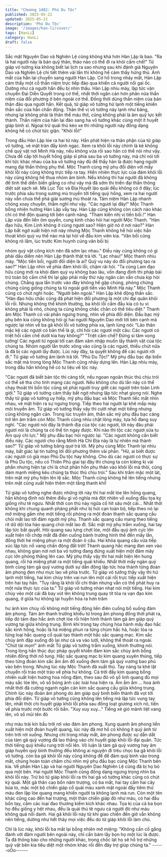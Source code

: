 ```yaml
---
title: "Chương 1482: Phù Du Tộc"
published: 2025-05-22
updated: 2025-05-22
description: 'Phù Du Tộc'
image: '/images/han-li/cover/'
tags: [HanLi]
category: HanLi
draft: false
---
```


Sắc mặt Nguyên Dao và Nghiên Lệ cũng không khá hơn Hàn Lập
là bao.
"Ra là hai người này là bán quỷ thân, thảo nào có thể đi ra khỏi
cấm chế!"
Tử giáp võ tướng kia không biết lai lịch ra sao nhưng sau khi
đánh giá Nguyên Dao và Nghiên Lệ chi tiết thêm vài lần thì không
hề cảm thấy hứng thú.
Ánh mắt của hắn lại chuyển sang người Hàn Lập.
Cơ hồ trong nháy mắt, Hàn Lập cảm thấy một cỗ thần niệm trực
tiếp đảo qua khiến cả người nổi gai ốc. Dường như cả người hắn
đều bị nhìn thấu.
Hàn Lập nhíu mày, lập tức vận chuyển Đại Diễn Quyết trong cơ
thể, nhất thời ngăn cản hơn phân nửa thần niệm của đối phương
ở bên ngoài cơ thể.
Đồng thời dùng thần niệm của bản thân đảo qua người hắn.
Kết quả, tử giáp võ tường hừ lạnh một tiếng khiến thần sắc của
hắn chấn động.
Thân thể vị võ tướng này lạnh như băng, nhưng lại không phải là
thân thể máu thịt, cũng không phải là âm quỷ lực kết thành.
Thần niệm của hắn lại đảo sang ha võ tướng khác cùng một ít
huyết giáp binh sĩ. Ngoại trừ quái thú kéo xe thì những người này
đồng dạng không hề có chút tức giận.
"Khôi lỗi!"

Trong đầu Hàn Lập lóe ra hai từ này. Hắn phát hiện ra thân phận
của tử giáp võ tướng, vẻ mặt tràn đầy kinh ngạc.
Xem ra khôi lỗi này chính là kẻ khống chế quỷ vật nơi Minh Hà
này, nếu không vừa rồi sao hắn có thể nói như vậy.
Chưa đề cấp tới huyết hồng giáp sĩ phía sau ba võ tướng này, mà
chỉ nói tới khí tức khác nhau của ba võ tướng này đủ để thấy hản
là được hạng người mang đại thần thông phụ thể.
Mộc Thanh cùng mỹ phụ đối diện với mấy khôi lỗi này cũng không
trực tiếp ra tay. Hiển nhiên thực lực của đám khôi lỗi này cũng
không hề thua nhóm âm binh.
Nếu không thì hai người đã không để tình thế diễn biến giằng co
như vậy mà đã sớm thi triển đại thần thông diệt sát sạch sẽ.
Mà Lục Túc và Địa Huyết lão quái đều không có ở đây; lúc trước
phía sâu trong sương mù truyền tới tiếng quỷ hống, xem ra hai
người này vẫn chưa thể phá giải sương mù thoát ra.
Tâm niệm Hàn Lập nhanh chóng xoay chuyển, thầm nghĩ như
vậy.
"Các ngươi lại đây!" Mộc Thanh bỗng nhiên hướng Hàn Lập vẫy
tay.
Hàn Lập cũng không còn cách nào khác chỉ có thể độn quang tới
bên cạnh nàng.
"Tham kiến nhị vị tiền bối.!" Hàn Lập vừa đến liền ôm quyền, cung
kính chào hỏi hai người Mộc Thanh.
"Hàn đạo hữu, Kim Linh không ở cùng ngươi sao? Hiện giờ nó ở
nơi nào?" Hàn Lập bất ngờ xuất hiện nơi này nhưng Mộc Thanh
không hề hỏi việc hắn thoát khỏi quỷ vụ thế nào mà lại hỏi về đầu
kim viên kia.
"Vãn bối cũng không rõ lắm, lúc trước Kim huynh cùng vãn bối bị

nhóm quỷ vật công kích nên đã sớm lạc nhau." Điều này cũng
không có gì phải dấu diếm nên Hàn Lập thành thật trả lời.
"Lạc nhau!" Mộc thanh nhíu mày.
"Mộc tiền bối, người đối diện là ai? Quỷ vụ này do đối phương tạo
ra sao?" Hàn Lập nhìn về phía đám khôi lỗi, chậm rãi hỏi.
"Ta cùng Lam đạo hữu cũng mới ra khỏi đám quỷ vụ không bao
lâu, vốn đang định thi pháp bài trừ toàn bộ cấm chế thì lại gặp
phải mấy thứ này ngăn cản vẫn chưa kịp hỏi chúng. Chẳng qua
lần trước vào đây không hề gặp chúng, phỏng chừng chúng cũng
giống chúng ta từ ngoài giới tiến vào Minh Hà này." Mộc Thanh
cũng có chút nghi hoặc.
"Người bên ngoài." Hàn Lập khẽ động thần sắc.
"Hàn đạo hữu chắc cũng đã phát hiện đối phương là một chi đại
quân khôi lỗi rồi. Nhưng không thể khinh thường, ba khôi lỗi cầm
đầu kia có tu vị không phải là nhỏ, chúng ta cũng không chắc
chắn có thể tiêu diệt." Thanh âm Mộc Thanh có vài phần ngưng
trọng, nhìn về phía đối diện.
Đầu bạc mỹ phụ bên kia cũng không hỏi gì hai người Nguyên Dao
mới tới bên cạnh mà ngược lại nhìn về ba gã khôi lỗi võ tướng
phía xa, lạnh lùng nói:
"Lão thân mặc kệ các ngươi có bản thể là gì, chỉ hỏi các ngươi
một câu: Các ngươi có triệt hồi cấm chế dưới kia hay không?"
"Triệt cấm chế? Đừng si tâm vọng tưởng! Các ngươi từ ngoài tới
can đảm xâm nhập muốn lấy thánh vật của tộc chúng ta. Nhóm
người lần trước xông vào cũng là các ngươi, thiếu chút nữa là đã
bị các ngươi lấy được. Lúc này đây, ta quyết không để các ngươi
rời đi." Tử giáp võ tướng âm lãnh trả lời.
"Phù Du Tộc!" Mỹ phụ đầu bạc đại biến sắc mặt mà trong lòng
Mộc Thanh cũng nhảy dựng lên.
Hàn Lập nhíu mày, trong đầu hắn không hề có tư liệu về tộc này.

"Các ngươi đã biết bản tộc thì càng tốt, nếu ngoan ngoãn thúc thủ
chịu trói có thế sẽ tha cho tính mạng các ngươi. Nếu không cho
dù lần này có thể chạy thoát thì bổn tộc cũng sẽ phái người truy
giết các ngươi trên toàn Linh giới." Tử giáp võ tướng cảm thấy bất
ngờ nhưng lập tức nhạt giọng nói.
Nghe thấy tử giáp võ tướng uy hiếp, mỹ phụ đầu bạc và Mộc
Thanh liếc mắt nhìn nhau, vẻ mặt hiện ra sự ngưng trọng.
Tiếp theo hai người lại khẽ mấp máy môi truyền âm.
Tử giáp võ tướng thấy vậy thì cười nhạt một tiếng nhưng cũng
không ngăn cản.
Trong lúc truyền âm, thần sắc mỹ phụ đầu bạc càng trở lên âm
trầm còn Mộc Thanh cũng nhíu chặt lông mày, tựa hồ đang suy
nghĩ.
"Các ngươi nói đây là thánh địa của tộc các ngươi, lời này đâu
phải ngươi nói là chúng ta có thể tin ngay được. Khi nào thì tộc
các ngươi sửa tu Âm quỷ chi lực." Mỹ phụ đầu bạc hỏi ngược lại.
"Các ngươi không cần biết điều này. Các ngươi cho rằng Minh Hà
Chi Địa này là tự nhiên mà thành sao?" Tử giáp võ tướng bâng
quơ trả lời.
Mỹ phụ cùng Mộc Thanh lại nhíu mày, bất giác lại tin tưởng lời đối
phương thêm vài phần.
"Hừ, ai biết được các ngươi có giả mạo Phù Du tộc hay không.
Cho dù các ngươi có thực sự là Phù Du tộc, nếu có Thiên Phù
giai tại đây thì chúng ta còn kiêng kị vài phần nhưng hiện tại chỉ là
chút phân hồn phụ thân vào khôi lỗi mà thôi, cũng dám mạnh
miệng kêu chúng ta thúc thủ chịu trói." Sau khi trầm mặc một lát,
trên mặt mỹ phụ hiện lên lệ sắc.
Mộc Thanh cũng không hề lên tiếng nhưng trên mặt cũng xuất
hiện thêm một tầng thanh khí!

Tử giáp võ tướng nghe được những lời này thì hai mắt lóe lên
hồng quang, hắn không định nói thêm điều gì vô nghĩa mà đột
nhiên vỗ xuống đầu tọa kỵ giống như tê ngưu.
Nhất thời con thú này ngửa cổ hít sâu một cái…
Nhất thời không khí chung quanh phảng phất như bị hút cạn toàn
bộ, tiếp theo nó lại mở miệng gầm nhẹ một tiếng rồi phóng ra một
đoàn thanh sắc quang cầu chói mắt lao tới đám người mỹ phụ.
Thanh sắc quang cầu mang theo tiếng rít dữ dội tỏa hào quang
chói mắt lao đi.
Sắc mặt mỹ phụ trầm xuống, hai tay lập tức bắt quyết. Hôi quang
sau lưng chợt lóe, một đầu quỷ ảnh cực lớn xuất hiện rồi chớp
mắt đã điên cuồng bành trướng hình thể đến mấy lần, đồng thời
hé miệng phun ra một đoàn ô cầu.
Hai khỏa quang cầu vừa tiếp xúc lập tức nổ vang chấn động đất
trời!
Thanh quang hắc mang đan xen vào nhau, không gian nơi nơi ba
võ tướng đang đứng xuất hiện một đám mây cực lớn phóng thẳng
lên cao.
Mỹ phụ thấy vậy thì hai mắt hiện lên hung quang, rồi há miệng
phát ra một tiếng quái khiếu.
Nhất thời mấy ngàn quỷ binh cùng tám gã quỷ vương dưới sự
dẫn động lập tức hóa thành từng đoàn âm phong đen như mực
lao về phía trước.
Tử giáp võ tướng thấy vậy thì hừ lạnh một tiếng, hai kim chùy trên
vai run lên một cái rồi trực tiếp xuất hiện trên hai tay hắn.
"Tuy rằng là khôi lỗi chi thân nhưng vẫn có thể phát huy ra một
nửa thực lực của ta." Tử giáp võ tướng nhàn nhạt nói một tiếng.
Hai kim chùy vèo một cái đã bay vút lên không trung quay tít tỏa
ra vạn đạo kim quang, ở giữa hư không lại huyễn hóa ra hơn trăm

hư ảnh kim chùy rồi không một tiếng động liền điên cuồng bổ
xuống đám âm phong.
Tám âm thanh trường khiếu từ trong âm phong đồng thời phát ra,
tiếp đó tám đạo hắc ảnh chợt lóe rồi hiện hình thành tám gã âm
giáp quỷ vương tại giữa không trung. Binh khí trong tay chúng
hóa hành mấy đạo hắc sắc kinh hồng, hoặc là há miệng phun ra
từng chùm hắc hà, hoặc tỏa ra từng loại hắc quang cổ quái tạo
thành một hắc sắc quang mạc.
Kim sắc chùy ảnh đập xuống đó lại như cá va vào lưới, không thể
thoát ra ngoài.
"Chút tài mọn!" ánh mắt Tử giáp võ tướng trầm xuống, khinh
thường nói. Trong lòng hắn thúc dục pháp quyết khiến đám kim
sắc chùy ảnh bỗng nhiên đồng thời nổ tung.
Hắc sắc quang mạc bị kim quang xuyên thủng, tiếp theo từng
đoàn kim sắc ầm ầm đổ xuống đem tám gã quỷ vương bao phủ
vào bên trong.
Nhưng lúc này Mộc Thanh đã xuất thủ.
Tay nàng ta khẽ lật chuyển rồi trảo một trảo về phía hư không.
Cả trời đầy kim quang bỗng nhiên xuất hiện hương hoa nồng
đậm, theo sau đó vô số linh quang đủ mọi màu sắc lóe lên, vô số
bóng ảnh các loài hoa hiện ra.
Ầm ầm ầm … hoa ảnh nhất thời đã cường ngạnh ngăn cản kim
sắc quang cầu giữa không trung.
Chính lúc này đoàn âm phong do âm giáp quỷ binh biến thành đã
vọt tới phía đối diện.
Tử giáp võ tướng cũng không lên tiếng mà lập tức vung tay lên,
nhất thời chi huyết giáp khôi lỗi phía sau đồng loạt giương xích
nỏ, tiến về phía trước một bước rồi bắn.
"Xuy xuy xuy…" Tiếng xé gió mãnh liệt vang lên, vô số mũi tên đỏ

như màu trải kín bầu trời rơi vào đám âm phong.
Xung quanh âm phong liền xuất hiện một đoàn huyết quang, lúc
này đã mơ hồ có không ít quỷ ảnh từ trên trời rơi xuống.
Nhưng chỉ trong nháy mắt, âm phong được sự dẫn dắt của tám
gã quỷ vương đã lao thẳng vào chi huyết giáp khôi lỗi đại quân.
Tức thời tiếng quỷ khiếu rung trời nổi lên.
Vô luận là tám gã quỷ vương hay âm giáp huyền quỷ bình thường
đều không ai nguyện đi trêu chọc ba gã khôi lỗi võ tướng. còn ba
gã khôi lỗi này cũng không để để đám quỷ binh vào trong mắt,
chúng hoàn toàn chăm chú nhìn mỹ phụ đầu bạc cùng Mộc
Thanh bên kia.
Về phần Hàn Lập và hai người Nguyên Dao Nghiên Lệ cũng đã bị
họ bỏ qua một bên.
Hai người Mộc Thanh cũng đồng dạng ngưng trọng nhìn ba khôi
lỗi này.
Trừ bỏ tử giáp khôi lỗi ra thì hai gã võ tướng khác cũng có chút kỳ
quái.
Một gã thân cao bốn năm trượng, có ba mắt, hai tay cầm hai cây
búa to, mặc một bộ chiến giáp cổ quái màu xanh mặt ngoài đầy
tiêm thứ màu đen lập lòe quang mang khiến người ta không lạnh
mà run.
Còn một tên khác cũng cao đến hai trượng, một thân chiến giáp
đỏ như máu, có hai đầu bốn tay, cầm các loại đao thương kiếm
kích khác nhau.
Tọa kị của cả ba bọn họ đều giống y hệt nhau, đều là quái thú tê
ngưu cả người đỏ như máu không quá nổi danh.
Hai gã khôi lỗi này từ khi giao chiến đến giờ vẫn không nên tiếng,
dường như hết thảy mọi việc đều do tử giáp khôi lỗi làm chủ.

Chỉ là lúc này, khôi lỗi ba mắt lại bỗng nhiên mở miệng:
"Không cần cố gắng đánh với đám người bên ngoài này, chỉ cần
bám lấy bọn họ một lúc là được. Ta đã thông báo cho những
người khác, trong chốc lát họ sẽ hỗ trợ những quỷ vật bên kia tiêu
diệt một nhóm khác rồi đến đây trợ giúp chúng ta."
------oOo------
